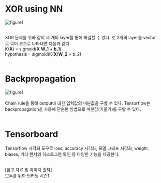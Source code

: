 # XOR using NN <br>
![figure1](https://user-images.githubusercontent.com/57740560/94712423-6f220900-0384-11eb-9341-6c833057d1e6.png) <br><br>

XOR 문제를 위와 같이 세 개의 layer를 통해 해결할 수 있다. 첫 2개의 layer를 vector로 묶어 코드로 나타내면 다음과 같다. <br>
K(**X**) = sigmoid(**X** **W_1** + **b_1**) <br>
hypothesis = sigmoid(K(**X**)**W_2** + b_2) <br><br>

# Backpropagation <br>
![figure1](https://user-images.githubusercontent.com/57740560/94713186-6ed63d80-0385-11eb-8dfc-72dcaa14c350.png)  <br><br>
Chain rule을 통해 output에 대한 입력값의 미분값을 구할 수 있다. Tensorflow는 backpropagation을 사용해 단순한 방법으로 미분값(기울기)를 구할 수 있다.<br><br>

# Tensorboard  <br>
Tensorflow 시각화 도구로 loss, accuracy 시각화, 모델 그래프 시각화, weight, biases, 기타 텐서의 히스토그램 확인 등 다양한 기능을 제공한다.  <br> <br>

[참고 자료 및 이미지 출처] <br>
모두를 위한 딥러닝 시즌1 

